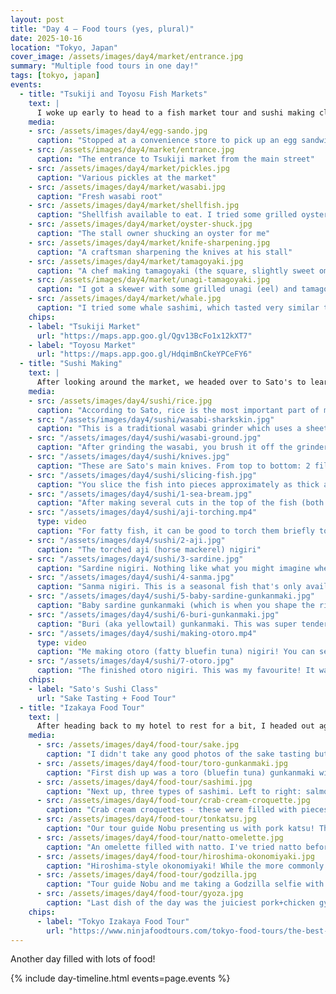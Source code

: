 ```yaml
---
layout: post
title: "Day 4 — Food tours (yes, plural)"
date: 2025-10-16
location: "Tokyo, Japan"
cover_image: /assets/images/day4/market/entrance.jpg
summary: "Multiple food tours in one day!"
tags: [tokyo, japan]
events:
  - title: "Tsukiji and Toyosu Fish Markets"
    text: |
      I woke up early to head to a fish market tour and sushi making class with my guide/chef Sato and fellow attendee Glenn (if some of the photos in this section look higher quality than the others, it's because Glenn took them. Thanks Glenn!). Learning about the market was really cool! Did you know that a whole bluefin tuna sold for over a million dollars at a tuna auction earlier this year? Also bluefin tuna pretty much always comes through Tokyo to be sold even if it wasn't fished around Tokyo. So in the summer when tuna isn't being fished in Japan but is in Boston (which apparently produces very high quality tuna), you could have a fish being shipped to Tokyo to be sold at auction and then pieces of that fish headed back to the US to be used in restaurants! Also salmon is not a traditional sushi fish due to the Pacific salmon fished around Japan having more bacteria and being less safe to eat raw - that's a newer addition from when the safer Atlantic salmon becoming available.
    media:
    - src: /assets/images/day4/egg-sando.jpg
      caption: "Stopped at a convenience store to pick up an egg sandwich"
    - src: /assets/images/day4/market/entrance.jpg
      caption: "The entrance to Tsukiji market from the main street"
    - src: /assets/images/day4/market/pickles.jpg
      caption: "Various pickles at the market"
    - src: /assets/images/day4/market/wasabi.jpg
      caption: "Fresh wasabi root"
    - src: /assets/images/day4/market/shellfish.jpg
      caption: "Shellfish available to eat. I tried some grilled oyster, it was (unsurprisingly) very tasty. Very salty compared to what I've had before."
    - src: /assets/images/day4/market/oyster-shuck.jpg
      caption: "The stall owner shucking an oyster for me"
    - src: /assets/images/day4/market/knife-sharpening.jpg
      caption: "A craftsman sharpening the knives at his stall"
    - src: /assets/images/day4/market/tamagoyaki.jpg
      caption: "A chef making tamagoyaki (the square, slightly sweet omelettes you get at sushi restaurants)"
    - src: /assets/images/day4/market/unagi-tamagoyaki.jpg
      caption: "I got a skewer with some grilled unagi (eel) and tamagoyaki on it"
    - src: /assets/images/day4/market/whale.jpg
      caption: "I tried some whale sashimi, which tasted very similar to beef carpaccio. Sota said that this was from the whale's shoulder area"
    chips:
    - label: "Tsukiji Market"
      url: "https://maps.app.goo.gl/Qgv13BcFo1x12kXT7"
    - label: "Toyosu Market"
      url: "https://maps.app.goo.gl/HdqimBnCkeYPCeFY6"
  - title: "Sushi Making"
    text: |
      After looking around the market, we headed over to Sato's to learn how to make nigiri. Mine were super messy looking but they tasted good!
    media:
    - src: /assets/images/day4/sushi/rice.jpg
      caption: "According to Sato, rice is the most important part of making sushi and the last thing that an apprentice is allowed to handle before they graduate to sushi chef. It's very important to get the texture and seasoning correct. After adding in rice vinegar seasoned with salt and sugar, it is mixed by gentling folding and cutting the rice."
    - src: "/assets/images/day4/sushi/wasabi-sharkskin.jpg"
      caption: "This is a traditional wasabi grinder which uses a sheet of rough sharkskin. You take the wasabi root and rub it on the sharkskin in a circular motion while holding it at an angle to grind it."
    - src: "/assets/images/day4/sushi/wasabi-ground.jpg"
      caption: "After grinding the wasabi, you brush it off the grinder with a wooden brush and put it into a small bowl."
    - src: "/assets/images/day4/sushi/knives.jpg"
      caption: "These are Sato's main knives. From top to bottom: 2 fileting knives of different sizes, a vegetable knife, an unagi knife and the sushi preparation knife"
    - src: "/assets/images/day4/sushi/slicing-fish.jpg"
      caption: "You slice the fish into pieces approximately as thick as your index and middle finger put together and as long as your index finger"
    - src: "/assets/images/day4/sushi/1-sea-bream.jpg"
      caption: "After making several cuts in the top of the fish (both for appearance, for softening the skin, and to make it easier to pull the fish around the rice), you wrap the fish around a piece of rice. \"Nigiru\" in Japanese means \"to squeeze\" and nigiri is just making a noun out of that verb, so essentially you're trying to squeeze the fish around the rice. This was my first nigiri: sea bream"
    - src: "/assets/images/day4/sushi/aji-torching.mp4"
      type: video
      caption: "For fatty fish, it can be good to torch them briefly to render the fat"
    - src: "/assets/images/day4/sushi/2-aji.jpg"
      caption: "The torched aji (horse mackerel) nigiri"
    - src: "/assets/images/day4/sushi/3-sardine.jpg"
      caption: "Sardine nigiri. Nothing like what you might imagine when you think of a sardine, it was very smooth and fresh with a slight fishy flavour"
    - src: "/assets/images/day4/sushi/4-sanma.jpg"
      caption: "Sanma nigiri. This is a seasonal fish that's only available 2 months of the year so I had good timing! It was my second favourite of the day"
    - src: "/assets/images/day4/sushi/5-baby-sardine-gunkanmaki.jpg"
      caption: "Baby sardine gunkanmaki (which is when you shape the rice into a rectangle without any fish, wrap it in seaweed and then top it with a loose topping that you wouldn't be able to use for a regular nigiri). I wasn't crazy about this one - it was a bit bitter"
    - src: "/assets/images/day4/sushi/6-buri-gunkanmaki.jpg"
      caption: "Buri (aka yellowtail) gunkanmaki. This was super tender and delicious!"
    - src: "/assets/images/day4/sushi/making-otoro.mp4"
      type: video
      caption: "Me making otoro (fatty bluefin tuna) nigiri! You can see me going through the steps of slicing the fish and cutting a crosshatch into the top, shaping the rice into a ball, adhering the rice to the fish with wasabi, squeezing the fish and rice together, pulling the fish around the rice, brushing with soy sauce and serving it!"
    - src: "/assets/images/day4/sushi/7-otoro.jpg"
      caption: "The finished otoro nigiri. This was my favourite! It was so tender and soft, just melted in my mouth."
    chips:
    - label: "Sato's Sushi Class"
      url: "Sake Tasting + Food Tour"
  - title: "Izakaya Food Tour"
    text: |
      After heading back to my hotel to rest for a bit, I headed out again for more food! We started with an hour-long sake tasting session where I learned about how sake is made and what the differences are between the various types of sake. After that, we headed out to various restaurants around Shinjuku and Shibuya to taste a bunch of different dishes!
    media:
      - src: /assets/images/day4/food-tour/sake.jpg
        caption: "I didn't take any good photos of the sake tasting but here's some hot sake in the traditional hot sake bowl"
      - src: /assets/images/day4/food-tour/toro-gunkanmaki.jpg
        caption: "First dish up was a toro (bluefin tuna) gunkanmaki with sliced pickled radish on top! Super smooth and tender with some texture from the radish."
      - src: /assets/images/day4/food-tour/sashimi.jpg
        caption: "Next up, three types of sashimi. Left to right: salmon, tuna, bonito"
      - src: /assets/images/day4/food-tour/crab-cream-croquette.jpg
        caption: "Crab cream croquettes - these were filled with pieces of a crab in a velvety, creamy sauce."
      - src: /assets/images/day4/food-tour/tonkatsu.jpg
        caption: "Our tour guide Nobu presenting us with pork katsu! This was actually not as good as the katsu I had back in Waikiki, but it was delicious nonetheless."
      - src: /assets/images/day4/food-tour/natto-omelette.jpg
        caption: "An omelette filled with natto. I've tried natto before over rice and didn't like it very much due to its slimy texture, but served like this I actually really enjoyed it!"
      - src: /assets/images/day4/food-tour/hiroshima-okonomiyaki.jpg
        caption: "Hiroshima-style okonomiyaki! While the more commonly found Kansai style okonomiyaki has the cabbage mixed into the batter and the toppings pressed into that mixture, the Hiroshima style consists of 2 thin sheets of crispy batter on either side of the layered toppings (which are griddled separately) kinda similar to a grilled sandwich! Very tasty."
      - src: /assets/images/day4/food-tour/godzilla.jpg
        caption: "Tour guide Nobu and me taking a Godzilla selfie with Godzilla peeking over a building in the background"
      - src: /assets/images/day4/food-tour/gyoza.jpg
        caption: "Last dish of the day was the juiciest pork+chicken gyoza I've ever had!"
    chips:
      - label: "Tokyo Izakaya Food Tour"
        url: "https://www.ninjafoodtours.com/tokyo-food-tours/the-best-of-izakaya/"
---
```


Another day filled with lots of food!

{% include day-timeline.html events=page.events %}
